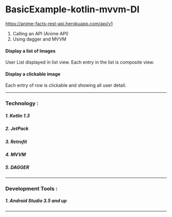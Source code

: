 # BasicExample-kotlin-mvvm-DI

https://anime-facts-rest-api.herokuapp.com/api/v1

1. Calling an API (Anime API)
2. Using dagger and MVVM


#### Display a list of Images
User List displayed in list view.
Each entry in the list is composite view.


#### Display a clickable image
Each entry of row is clickable and showing all user detail.


-------------------------------------------------

### Technology :
##### 1. Kotlin 1.3
##### 2. JetPack
##### 3. Retrofit
##### 4. MVVM
##### 5. DAGGER

--------------------------------------------------

### Development Tools :
##### 1. Android Studio 3.5 and up

--------------------------------------------------

